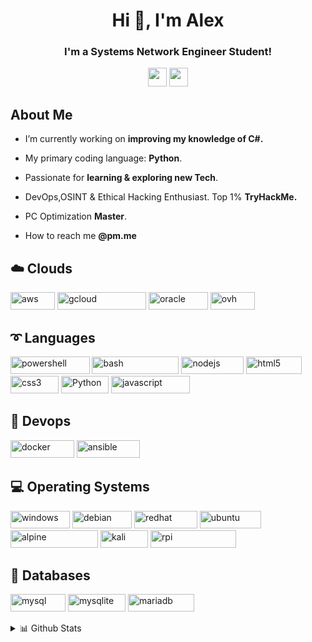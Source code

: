 <h1 align="center">Hi 👋, I'm Alex</h1>
<h3 align="center">I'm a Systems Network Engineer Student! <br></h3>

<p align="center">
 <img height="30" src="https://img.shields.io/badge/ProtonMail-8B89CC?style=for-the-badge&logo=protonmail&logoColor=white" /> 
<img height="30"src="https://img.shields.io/badge/linkedin-blue.svg?&style=for-the-badge&logo=linkedin&logoColor=white" /> </p>

<h2>About Me</h2>

* I’m currently working on **improving my knowledge of C#.**

* My primary coding language: **Python**.

* Passionate for **learning & exploring new Tech**.

* DevOps,OSINT & Ethical Hacking Enthusiast. Top 1% **TryHackMe.**

* PC Optimization **Master**.

* How to reach me **@pm.me**

<h2>☁️ Clouds </h2>

<img src="https://img.shields.io/badge/AWS-%23FF9900.svg?style=for-the-badge&logo=amazon-aws&logoColor=white" alt="aws" width="71" height="28"/> <img src="https://img.shields.io/badge/GoogleCloud-%234285F4.svg?style=for-the-badge&logo=google-cloud&logoColor=white" alt="gcloud" width="142" height="28"/> <img src="https://img.shields.io/badge/Oracle-F80000?style=for-the-badge&logo=oracle&logoColor=white" alt="oracle" width="95" height="28"/> <img src="https://img.shields.io/badge/ovh-%23123F6D.svg?style=for-the-badge&logo=ovh&logoColor=#123F6D" alt="ovh" width="71" height="28"/>


<h2>➰ Languages </h2>

<img src="https://img.shields.io/badge/PowerShell-%235391FE.svg?style=for-the-badge&logo=powershell&logoColor=white" alt="powershell" width="126.5" height="28"/> <img src="https://img.shields.io/badge/bash_script-%23121011.svg?style=for-the-badge&logo=gnu-bash&logoColor=white" alt="bash" width="139" height="28"/> <img src="https://img.shields.io/badge/node.js-6DA55F?style=for-the-badge&logo=node.js&logoColor=white" alt="nodejs" width="100" height="28"/> <img src="https://img.shields.io/badge/html5-%23E34F26.svg?style=for-the-badge&logo=html5&logoColor=white" alt="html5" width="88.25" height="28"/> <img src="https://img.shields.io/badge/css3-%231572B6.svg?style=for-the-badge&logo=css3&logoColor=white" alt="css3" width="77" height="28"/> <img src="https://img.shields.io/badge/python-3670A0?style=for-the-badge&logo=python&logoColor=ffdd54" alt="Python" width="76" height="28"/> <img src="https://img.shields.io/badge/javascript-%23323330.svg?style=for-the-badge&logo=javascript&logoColor=%23F7DF1E" alt="javascript" width="126.5" height="28"/>

<h2>🧰 Devops </h2>

<img src="https://img.shields.io/badge/docker-%230db7ed.svg?style=for-the-badge&logo=docker&logoColor=white" alt="docker" width="101.75" height="28"/> <img src="https://img.shields.io/badge/ansible-%231A1918.svg?style=for-the-badge&logo=ansible&logoColor=white" alt="ansible" width="101.75" height="28"/>


<h2>💻 Operating Systems </h2>

<img src="https://img.shields.io/badge/Windows-0078D6?style=for-the-badge&logo=windows&logoColor=white" alt="windows" width="95" height="28"/> <img src="https://img.shields.io/badge/Debian-D70A53?style=for-the-badge&logo=debian&logoColor=white" alt="debian" width="95" height="28"/> <img src="https://img.shields.io/badge/Red%20Hat-EE0000?style=for-the-badge&logo=redhat&logoColor=white" alt="redhat" width="101" height="28"/> <img src="https://img.shields.io/badge/Ubuntu-E95420?style=for-the-badge&logo=ubuntu&logoColor=white" alt="ubuntu" width="98" height="28"/> <img src="https://img.shields.io/badge/Alpine_Linux-%230D597F.svg?style=for-the-badge&logo=alpine-linux&logoColor=white" alt="alpine" width="140" height="28"/> <img src="https://img.shields.io/badge/Kali-268BEE?style=for-the-badge&logo=kalilinux&logoColor=white" alt="kali" width="76" height="28"/> <img src="https://img.shields.io/badge/-Raspberry_Pi-C51A4A?style=for-the-badge&logo=Raspberry-Pi" alt="rpi" width="137" height="28"/>

<h2>💾 Databases</h2>

<img src="https://img.shields.io/badge/mysql-4479A1.svg?style=for-the-badge&logo=mysql&logoColor=white" alt="mysql" width="88" height="28"/> <img src="https://img.shields.io/badge/sqlite-%2307405e.svg?style=for-the-badge&logo=sqlite&logoColor=white" alt="mysqlite" width="92" height="28"/> <img src="https://img.shields.io/badge/MariaDB-003545?style=for-the-badge&logo=mariadb&logoColor=white" alt="mariadb" width="106" height="28"/>

<p align="center">
 <details>
<summary>📊 Github Stats</summary> </p>

<p align="center"> <img src="https://github-readme-stats.vercel.app/api?username=alcrb&show_icons=true&theme=gotham" alt="A C | Stats" />
<p align="center"> <img src="https://github-readme-stats.vercel.app/api/top-langs/?username=alcrb&theme=gotham")
</details>

![Visitor Count](https://profile-counter.glitch.me/{alcrb}/count.svg) </p>
